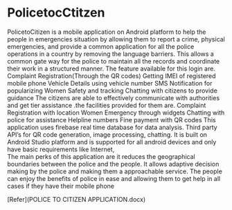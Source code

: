 # PolicetocCtitzen


PolicetoCitizen is a mobile application on Android platform to help the people in emergencies situation by allowing them to report a crime, physical emergencies, and provide a common application for all the police operations in a country by removing the language barriers.
This allows a common gate way for the police to maintain all the records and coordinate their work in a structured manner. The feature available for this login are.
Complaint Registration(Through the QR codes)
Getting IMEI of registered mobile phone 
 Vehicle Details using vehicle number
SMS Notification for popularizing
Women Safety and tracking
Chatting with citizens to provide guidance
The citizens are able to effectively communicate with authorities and get tier assistance .the facilities provided for them are.
Complaint Registration with location
Women Emergency through widgets
Chatting with police for assistance 
Helpline numbers
Fine payment with QR codes
This application uses firebase real time database for data analysis. Third party API’s for QR code generation, image processing, chatting. It is built on Android Studio platform and is supported for all android devices and only have basic requirements like Internet,   
The main perks of this application are it reduces the geographical boundaries between the police and the people. It allows adaptive decision making by the police and making them a approachable service. The people can enjoy the benefits of police in ease and allowing them to get help in all cases if they have their mobile phone

[Refer](POLICE TO CITIZEN APPLICATION.docx)




